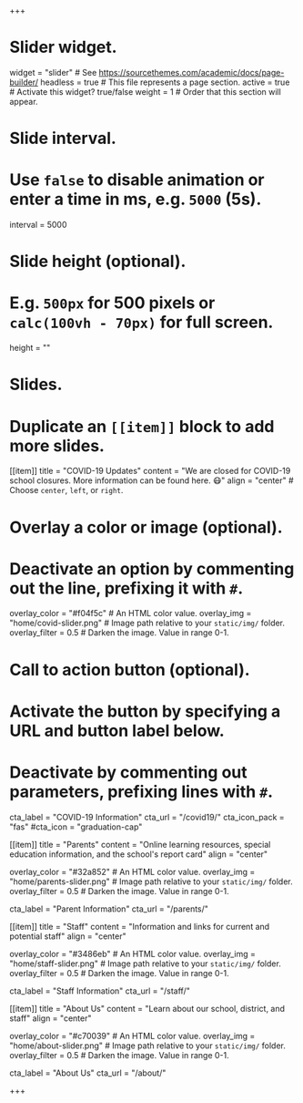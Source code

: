 +++
# Slider widget.
widget = "slider"  # See https://sourcethemes.com/academic/docs/page-builder/
headless = true  # This file represents a page section.
active = true # Activate this widget? true/false
weight = 1  # Order that this section will appear.

# Slide interval.
# Use `false` to disable animation or enter a time in ms, e.g. `5000` (5s).
interval = 5000

# Slide height (optional).
# E.g. `500px` for 500 pixels or `calc(100vh - 70px)` for full screen.
height = ""

# Slides.
# Duplicate an `[[item]]` block to add more slides.
[[item]]
  title = "COVID-19 Updates"
  content = "We are closed for COVID-19 school closures. More information can be found here. :mask:"
  align = "center"  # Choose `center`, `left`, or `right`.

  # Overlay a color or image (optional).
  #   Deactivate an option by commenting out the line, prefixing it with `#`.
  overlay_color = "#f04f5c"  # An HTML color value.
  overlay_img = "home/covid-slider.png"  # Image path relative to your `static/img/` folder.
  overlay_filter = 0.5  # Darken the image. Value in range 0-1.

  # Call to action button (optional).
  #   Activate the button by specifying a URL and button label below.
  #   Deactivate by commenting out parameters, prefixing lines with `#`.
  cta_label = "COVID-19 Information"
  cta_url = "/covid19/"
  cta_icon_pack = "fas"
  #cta_icon = "graduation-cap"

[[item]]
  title = "Parents"
  content = "Online learning resources, special education information, and the school's report card"
  align = "center"

  overlay_color = "#32a852"  # An HTML color value.
  overlay_img = "home/parents-slider.png"  # Image path relative to your `static/img/` folder.
  overlay_filter = 0.5  # Darken the image. Value in range 0-1.

  cta_label = "Parent Information"
  cta_url = "/parents/"

[[item]]
  title = "Staff"
  content = "Information and links for current and potential staff"
  align = "center"

  overlay_color = "#3486eb"  # An HTML color value.
  overlay_img = "home/staff-slider.png"  # Image path relative to your `static/img/` folder.
  overlay_filter = 0.5  # Darken the image. Value in range 0-1.

  cta_label = "Staff Information"
  cta_url = "/staff/"

[[item]]
  title = "About Us"
  content = "Learn about our school, district, and staff"
  align = "center"

  overlay_color = "#c70039"  # An HTML color value.
  overlay_img = "home/about-slider.png"  # Image path relative to your `static/img/` folder.
  overlay_filter = 0.5  # Darken the image. Value in range 0-1.

  cta_label = "About Us"
  cta_url = "/about/"


+++
